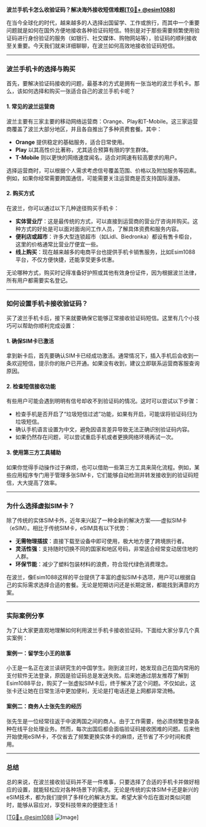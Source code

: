 **波兰手机卡怎么收验证码？解决海外接收短信难题[[TG💪+ @esim1088](https://t.me/s/esim1088)]**

在当今全球化的时代，越来越多的人选择出国留学、工作或旅行，而其中一个重要问题就是如何在国外方便地接收各种验证码短信。特别是对于那些需要频繁使用验证码进行身份验证的服务（如银行、社交媒体、购物网站等），验证码的顺利接收至关重要。今天我们就来详细聊聊，在波兰如何高效地接收验证码短信。

---

### 波兰手机卡的选择与购买

首先，要解决验证码接收的问题，最基本的方式是拥有一张当地的波兰手机卡。那么，该如何选择和购买一张适合自己的波兰手机卡呢？

#### 1. 常见的波兰运营商
波兰主要有三家主要的移动网络运营商：Orange、Play和T-Mobile。这三家运营商覆盖了波兰大部分地区，并且各自推出了多种资费套餐。其中：
- **Orange** 提供稳定的基础服务，适合日常使用。
- **Play** 以其高性价比著称，尤其适合预算有限的学生群体。
- **T-Mobile** 则以更快的网络速度闻名，适合对网速有较高要求的用户。

选择运营商时，可以根据个人需求考虑信号覆盖范围、价格以及附加服务等因素。例如，如果你经常需要跨国通信，可能需要关注运营商是否支持国际漫游。

#### 2. 购买方式
在波兰，你可以通过以下几种途径购买手机卡：
- **实体营业厅**：这是最传统的方式，可以直接到运营商的营业厅咨询并购买。这种方式的好处是可以面对面询问工作人员，了解具体资费和服务内容。
- **便利店或超市**：许多大型连锁超市（如Lidl、Biedronka）都设有售卡柜台，这里的价格通常比营业厅便宜一些。
- **线上购买**：现在越来越多的电商平台也提供手机卡销售服务，比如Esim1088平台，不仅方便快捷，还能享受更多优惠。

无论哪种方式，购买时记得准备好护照或其他有效身份证件，因为根据波兰法律，所有用户都需要实名登记。

---

### 如何设置手机卡接收验证码？

买了波兰手机卡后，接下来就要确保它能够正常接收验证码短信。这里有几个小技巧可以帮助你顺利完成设置：

#### 1. 确保SIM卡已激活
拿到新卡后，首先要确认SIM卡已经成功激活。通常情况下，插入手机后会收到一条欢迎短信，提示你的账户已开通。如果没有收到，建议立即联系运营商客服查询原因。

#### 2. 检查短信接收功能
有些用户可能会遇到明明有信号却收不到验证码的情况。这时可以尝试以下步骤：
- 检查手机是否开启了“垃圾短信过滤”功能，如果有开启，可能误将验证码归为垃圾短信。
- 确认手机语言设置为中文，避免因语言差异导致无法正确识别验证码内容。
- 如果仍然存在问题，可以尝试重启手机或者更换网络环境再试一次。

#### 3. 使用第三方工具辅助
如果你觉得手动操作过于麻烦，也可以借助一些第三方工具来简化流程。例如，某些应用程序专门用于管理多张SIM卡，它们能够自动检测并转发接收到的验证码短信，大大提高了效率。

---

### 为什么选择虚拟SIM卡？

除了传统的实体SIM卡外，近年来兴起了一种全新的解决方案——虚拟SIM卡（eSIM）。相比于传统SIM卡，eSIM具有以下优势：
- **无需物理插拔**：直接下载至设备中即可使用，极大地方便了跨境旅行者。
- **灵活性强**：支持随时切换不同的国家和地区号码，非常适合经常变动居住地的人群。
- **环保节能**：减少了塑料包装材料的浪费，符合现代绿色消费理念。

在波兰，像Esim1088这样的平台提供了丰富的虚拟SIM卡选项，用户可以根据自己的实际需求选择合适的套餐。无论是短期访问还是长期定居，都能找到满意的方案。

---

### 实际案例分享

为了让大家更直观地理解如何利用波兰手机卡接收验证码，下面给大家分享几个真实案例：

#### 案例一：留学生小王的故事
小王是一名正在波兰读研究生的中国学生。刚到波兰时，她发现自己在国内常用的支付软件无法登录，原因是验证码总是发送失败。后来她通过朋友推荐了解到Esim1088平台，购买了一张虚拟SIM卡后，终于解决了这个问题。不仅如此，这张卡还让她在日常生活中更加便利，无论是打电话还是上网都非常流畅。

#### 案例二：商务人士张先生的经历
张先生是一位经常往返于中波两国之间的商人。由于工作需要，他必须频繁登录各种在线平台处理业务。然而，每次出国后都会面临验证码接收困难的问题。后来他开始使用eSIM卡，不仅省去了频繁更换实体卡的麻烦，还节省了不少时间和费用。

---

### 总结

总的来说，在波兰接收验证码并不是一件难事，只要选择了合适的手机卡并做好相应的设置，就能轻松应对各种场景下的需求。无论是传统的实体SIM卡还是新兴的eSIM技术，都为我们提供了多样化的解决方案。希望大家今后在面对类似问题时，能够从容应对，享受科技带来的便捷生活！

[[TG💪+ @esim1088](https://t.me/s/esim1088) ![Image](https://i.postimg.cc/4NQfJmqS/Snipaste-2025-05-13-00-14-12.png)]